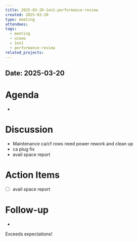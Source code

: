 ```yaml
---
title: 2025-03-20-1on1-performance-review
created: 2025-03-20
type: meeting
attendees: 
tags:
  - meeting
  - uiowa
  - 1on1
  - performance-review
related_projects:
---
```

## Date: 2025-03-20
# Agenda
- 

# Discussion
- Maintenance ca/cf rows need power rework and clean up
- ca plug fix
- avail space report

# Action Items
- [ ] avail space report
# Follow-up
- 
  
Exceeds expectations!




